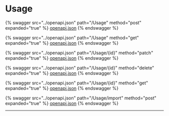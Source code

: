 # Usage

{% swagger src="../openapi.json" path="/Usage" method="post" expanded="true" %}
[openapi.json](../openapi.json)
{% endswagger %}

{% swagger src="../openapi.json" path="/Usage" method="get" expanded="true" %}
[openapi.json](../openapi.json)
{% endswagger %}

{% swagger src="../openapi.json" path="/Usage/{id}" method="patch" expanded="true" %}
[openapi.json](../openapi.json)
{% endswagger %}

{% swagger src="../openapi.json" path="/Usage/{id}" method="delete" expanded="true" %}
[openapi.json](../openapi.json)
{% endswagger %}

{% swagger src="../openapi.json" path="/Usage/{id}" method="get" expanded="true" %}
[openapi.json](../openapi.json)
{% endswagger %}

{% swagger src="../openapi.json" path="/Usage/import" method="post" expanded="true" %}
[openapi.json](../openapi.json)
{% endswagger %}

***
